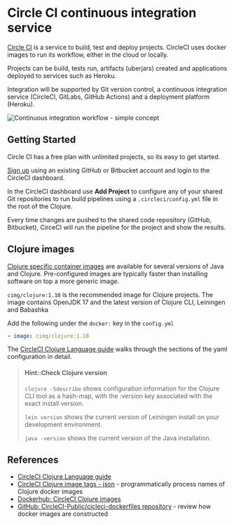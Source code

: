 # Circle CI continuous integration service

[Circle CI](https://circleci.com/product/) is a service to build, test and deploy projects.  CircleCI uses docker images to run its workflow, either in the cloud or locally.

Projects can be build, tests run, artifacts (uberjars) created and applications deployed to services such as Heroku.

Integration will be supported by Git version control, a continuous integration service (CircleCI, GitLabs, GitHub Actions) and a deployment platform (Heroku).

![Continuous integration workflow - simple concept](https://raw.githubusercontent.com/practicalli/graphic-design/live/continuous-integration/circleci-workflow-sequential-git-heroku.png)


## Getting Started

Circle CI has a free plan with unlimited projects, so its easy to get started.

[Sign up](https://circleci.com/signup/) using an existing GitHub or Bitbucket account and login to the CircleCI dashboard.

In the CircleCI dashboard use **Add Project** to configure any of your shared Git repositories to run build pipelines using a `.circleci/config.yml` file in the root of the Clojure.

Every time changes are pushed to the shared code repository (GitHub, Bitbucket), CirceCI will run the pipeline for the project and show the results.


## Clojure images

[Clojure specific container images](https://circleci.com/docs/2.0/circleci-images/#clojure) are available for several versions of Java and Clojure.  Pre-configured images are typically faster than installing software on top a more generic image.

 `cimg/clojure:1.10` is the recommended image for Clojure projects. The image contains OpenJDK 17 and the latest version of Clojure CLI, Leiningen and Babashka

Add the following under the `docker:` key in the `config.yml`

```yaml
- image: cimg/clojure:1.10
```

The [CircleCI Clojure Language guide](https://circleci.com/docs/2.0/language-clojure/) walks through the sections of the yaml configuration in detail.


> #### Hint::Check Clojure version
> `clojure -Sdescribe` shows configuration information for the Clojure CLI tool as a hash-map, with the :version key associated with the exact install version.
>
> `lein version` shows the current version of Leiningen install on your development environment.
>
> `java -version` shows the current version of the Java installation.



## References

* [CircleCI Clojure Language guide](https://circleci.com/docs/2.0/language-clojure/)
* [CircleCI Clojure image tags - json](https://circleci.com/docs/2.0/docker-image-tags.json) - programmatically process names of Clojure docker images
* [Dockerhub: CircleCI Clojure images](https://hub.docker.com/r/circleci/clojure)
* [GitHub: CircleCI-Public/cicleci-dockerfiles repository](https://hub.docker.com/r/circleci/clojure) - review how docker images are constructed
